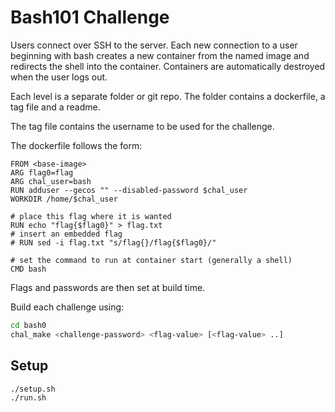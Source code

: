 # Bash101 Challenge

Users connect over SSH to the server.
Each new connection to a user beginning with bash creates a new container from the named image and redirects the shell into the container.
Containers are automatically destroyed when the user logs out.

Each level is a separate folder or git repo.
The folder contains a dockerfile, a tag file and a readme.

The tag file contains the username to be used for the challenge.

The dockerfile follows the form:
```
FROM <base-image>
ARG flag0=flag
ARG chal_user=bash
RUN adduser --gecos "" --disabled-password $chal_user
WORKDIR /home/$chal_user

# place this flag where it is wanted
RUN echo "flag{$flag0}" > flag.txt
# insert an embedded flag
# RUN sed -i flag.txt "s/flag{}/flag{$flag0}/"

# set the command to run at container start (generally a shell)
CMD bash
```
Flags and passwords are then set at build time.

Build each challenge using:
```bash
cd bash0
chal_make <challenge-password> <flag-value> [<flag-value> ..]
```

## Setup
```bash
./setup.sh
./run.sh
```
